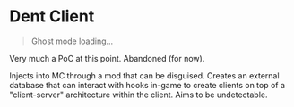 # Dent Client

> Ghost mode loading...

Very much a PoC at this point. Abandoned (for now).

Injects into MC through a mod that can be disguised. Creates an external database that can
interact with hooks in-game to create clients on top of a "client-server" architecture
within the client. Aims to be undetectable.
